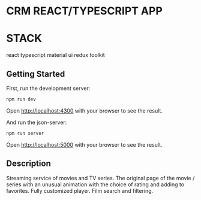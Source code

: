 # CRM REACT/TYPESCRIPT APP

# STACK
 react
 typescript
 material ui
 redux toolkit
## Getting Started

First, run the development server:

```bash
npm run dev
```

Open [http://localhost:4300](http://localhost:4300) with your browser to see the result.

And run the json-server:

```bash
npm run server
```

Open [http://localhost:5000](http://localhost:5000) with your browser to see the result.

## Description

Streaming service of movies and TV series.
The original page of the movie / series with an unusual animation with the choice of rating and adding to favorites. 
Fully customized player.
Film search and filtering.